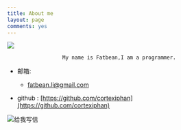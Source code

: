 ```yaml
---
title: About me
layout: page
comments: yes
---
```

  
![](http://img3.douban.com/icon/ul3433533-11.jpg)

                      My name is Fatbean,I am a programmer.

- 邮箱:  
  + fatbean.li@gmail.com

- github : [https://github.com/cortexiphan](https://github.com/cortexiphan)

<a target="_blank" href="http://mail.163.com/share/mail2me.htm#email=103111100095109111100101064121101097104046110101116" style="text-decoration:none;"><img src="http://mimg.127.net/xm/all/share/120111/img/mailme_5_big.png" alt="给我写信"/></a>
